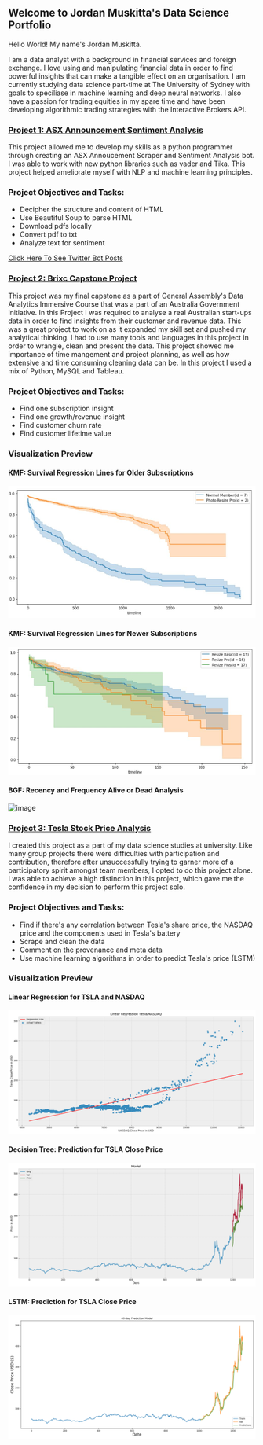 ## Welcome to Jordan Muskitta's Data Science Portfolio

Hello World! My name's Jordan Muskitta. 

I am a data analyst with a background in financial services and foreign exchange. I love using and manipulating financial data in order to find powerful insights that can make a tangible effect on an organisation. I am currently studying data science part-time at The University of Sydney with goals to speciliase in machine learning and deep neural networks. I also have a passion for trading equities in my spare time and have been developing algorithmic trading strategies with the Interactive Brokers API. 

### [Project 1: ASX Announcement Sentiment Analysis](https://jordanmuskitta.github.io/ASX_Scraper_/)

This project allowed me to develop my skills as a python programmer through creating an ASX Annoucement Scraper and Sentiment Analysis bot. I was able to work with new python libraries such as vader and Tika. This project helped ameliorate myself with NLP and machine learning principles.

### Project Objectives and Tasks: 

- Decipher the structure and content of HTML
- Use Beautiful Soup to parse HTML
- Download pdfs locally
- Convert pdf to txt
- Analyze text for sentiment

[Click Here To See Twitter Bot Posts](https://twitter.com/AsxAry)

### [Project 2: Brixc Capstone Project](https://github.com/jordanmuskitta/Brixc-Capstone/blob/main/Capstone%20Project%20(FINAL)/Capstone%20Project%20(FINAL)/capstone_final2.ipynb)

This project was my final capstone as a part of General Assembly's Data Analytics Immersive Course that was a part of an Australia Government initiative. In this Project I was required to analyse a real Australian start-ups data in order to find insights from their customer and revenue data. This was a great project to work on as it expanded my skill set and pushed my analytical thinking. I had to use many tools and languages in this project in order to wrangle, clean and present the data. This project showed me importance of time mangement and project planning, as well as how extensive and time consuming cleaning data can be. In this project I used a mix of Python, MySQL and Tableau.

### Project Objectives and Tasks:

- Find one subscription insight
- Find one growth/revenue insight
- Find customer churn rate
- Find customer lifetime value 

### Visualization Preview

#### KMF: Survival Regression Lines for Older Subscriptions

![](/images/kmf72.JPG)

#### KMF: Survival Regression Lines for Newer Subscriptions

![](/images/kmf151617.JPG)

#### BGF: Recency and Frequency Alive or Dead Analysis

![image](/main/images/bgf1.JPG)



### [Project 3: Tesla Stock Price Analysis](https://github.com/jordanmuskitta/Tesla-Analysis)

I created this project as a part of my data science studies at university. Like many group projects there were difficulties with participation and contribution, therefore after unsuccessfully trying to garner more of a participatory spirit amongst team members, I opted to do this project alone. I was able to achieve a high distinction in this project, which gave me the confidence in my decision to perform this project solo. 

### Project Objectives and Tasks:

- Find if there's any correlation between Tesla's share price, the NASDAQ price and the components used in Tesla's battery
- Scrape and clean the data
- Comment on the provenance and meta data
- Use machine learning algorithms in order to predict Tesla's price (LSTM) 

### Visualization Preview

#### Linear Regression for TSLA and NASDAQ
![](/images/linear_regression_tsla_nasdaq.png)

#### Decision Tree: Prediction for TSLA Close Price

![](/images/tsla_price_decision.png)


#### LSTM: Prediction for TSLA Close Price
![](/images/lstm_prediction.png)





